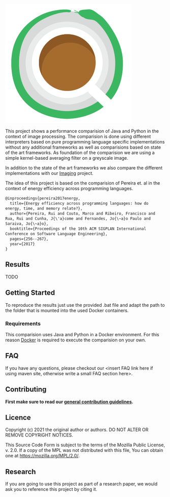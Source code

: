 ![Logo](./documentation/logo.png)

This project shows a performance comparision of Java and Python in the context of image processing. The comparision is done using different interpreters based on pure programming language specific implementations without any additional frameworks as well as comparisions based on state of the art frameworks. As foundation of the comparision we are using a simple kernel-based averaging filter on a greyscale image.

In addition to the state of the art frameworks we also compare the different implementations with our [Imaging](https://github.com/FHOOEAIST/imaging) project.

The idea of this project is based on the comparision of Pereira et. al in the context of energy efficiency across programming languages.
```
@inproceedings{pereira2017energy,
  title={Energy efficiency across programming languages: how do energy, time, and memory relate?},
  author={Pereira, Rui and Couto, Marco and Ribeiro, Francisco and Rua, Rui and Cunha, J{\'a}come and Fernandes, Jo{\~a}o Paulo and Saraiva, Jo{\~a}o},
  booktitle={Proceedings of the 10th ACM SIGPLAN International Conference on Software Language Engineering},
  pages={256--267},
  year={2017}
}
```

## Results

TODO



## Getting Started

To reproduce the results just use the provided .bat file and adapt the path to the folder that is mounted into the used Docker containers.

### Requirements

This comparision uses Java and Python in a Docker environment. For this reason [Docker](https://www.docker.com/) is required to execute the comparision on your own.

## FAQ

If you have any questions, please checkout our <insert FAQ link here if using maven site, otherwise write a small FAQ section here>.

## Contributing

**First make sure to read our [general contribution guidelines](https://fhooeaist.github.io/CONTRIBUTING.html).**
   
## Licence

Copyright (c) 2021 the original author or authors.
DO NOT ALTER OR REMOVE COPYRIGHT NOTICES.

This Source Code Form is subject to the terms of the Mozilla Public
License, v. 2.0. If a copy of the MPL was not distributed with this
file, You can obtain one at https://mozilla.org/MPL/2.0/.

## Research

If you are going to use this project as part of a research paper, we would ask you to reference this project by citing
it. 

<TODO zenodo doi>
